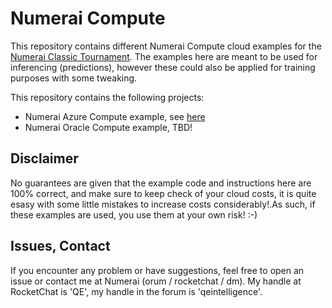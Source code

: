 
# Numerai Compute
This repository contains different Numerai Compute cloud examples for the [Numerai Classic Tournament](https://numer.ai). The examples here are meant to be used for inferencing (predictions), however these could also be applied for training purposes with some tweaking.

This repository contains the following projects:

- Numerai Azure Compute example, see [here](https://github.com/jos1977/numerai_statistics/blob/main/classic/src/Python/Sync_Git.ipynb)
- Numerai Oracle Compute example, TBD!

## Disclaimer
No guarantees are given that the example code and instructions here are 100% correct, and make sure to keep check of your cloud costs, it is quite esasy with some little mistakes to increase costs considerably!.As such, if these examples are used, you use them at your own risk! :-)

## Issues, Contact
If you encounter any problem or have suggestions, feel free to open an issue or contact me at Numerai (orum / rocketchat / dm). My handle at RocketChat is 'QE', my handle in the forum is 'qeintelligence'.


